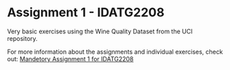 # Assignment 1 - IDATG2208
Very basic exercises using the Wine Quality Dataset from the UCI repository. 

For more information about the assignments and individual exercises, check out: [Mandetory Assignment 1 for IDATG2208](idatg2208-assignmnet-1.pdf)

